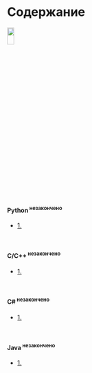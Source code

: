 <img src="http://splincode.github.io/build/img/basework.png" align="center" alt="">

# Содержание

<img src="https://upload.wikimedia.org/wikipedia/commons/b/b2/VKontakte.svg" width="18%" height="10%" alt="">
<h4>Python<sup> незакончено</sup></h4>
<ul>
	<li>
		<a href="#">1. </a>
	</li>
</ul><br>

<h4>C/С++<sup> незакончено</sup></h4>
<ul>
	<li>
		<a href="#">1. </a>
	</li>
</ul><br>

<h4>C#<sup> незакончено</sup></h4>
<ul>
	<li>
		<a href="#">1. </a>
	</li>
</ul><br>

<h4>Java<sup> незакончено</sup></h4>
<ul>
	<li>
		<a href="#">1. </a>
	</li>
</ul><br>